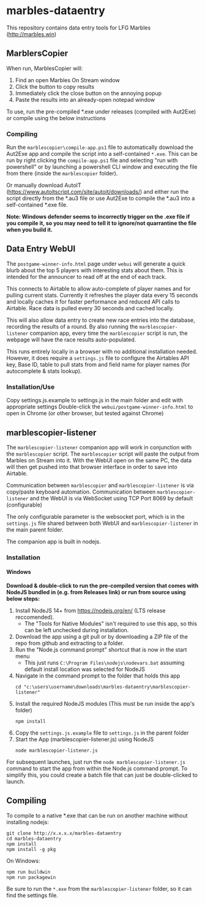 # marbles-dataentry
This repository contains data entry tools for LFG Marbles (http://marbles.win)

## MarblersCopier
When run, MarblesCopier will:
 1. Find an open Marbles On Stream window
 2. Click the button to copy results
 3. Immediately click the close button on the annoying popup
 4. Paste the results into an already-open notepad window

To use, run the pre-compiled *.exe under releases (compiled with Aut2Exe) or compile using the below instructions

### Compiling

Run the `marblescopier\compile-app.ps1` file to automatically download the Aut2Exe app and compile the script into a self-contained `*.exe`.
This can be run by right clicking the `compile-app.ps1` file and selecting "run with powershell" or by launching a powershell CLI window and executing the file from there (inside the `marblescopier` folder).

Or manually download AutoIT (https://www.autoitscript.com/site/autoit/downloads/)
and either run the script directly from the *.au3 file or use Aut2Exe to compile the *.au3 into a self-contained *.exe file.

**Note: Windows defender seems to incorrectly trigger on the .exe file if you compile it, so you may need to tell it to ignore/not quarrantine the file when you build it.**

## Data Entry WebUI
The `postgame-winner-info.html` page under `webui` will generate a quick blurb about the top 5 players with interesting stats about them.  This is intended for the announcer to read off at the end of each track.

This connects to Airtable to allow auto-complete of player names and for pulling current stats.  Currently it refreshes the player data every 15 seconds and locally caches it for faster performance and reduced API calls to Airtable.  Race data is pulled every 30 seconds and cached locally.

This will also allow data entry to create new race entries into the database, recording the results of a round.  By also running the `marblescopier-listener` companion app, every time the `marblescopier` script is run, the webpage will have the race results auto-populated.

This runs entirely locally in a browser with no additional installation needed.  However, it does require a `settings.js` file to configure the Airtables API key, Base ID, table to pull stats from and field name for player names (for autocomplete & stats lookup).

### Installation/Use
Copy settings.js.example to settings.js in the main folder and edit with appropriate settings
Double-click the `webui/postgame-winner-info.html` to open in Chrome (or other browser, but tested against Chrome)

## marblescopier-listener
The `marblescopier-listener` companion app will work in conjunction with the `marblescopier` script.  The `marblescopier` script will paste the output from Marbles on Stream into it.  With the WebUI open on the same PC, the data will then get pushed into that browser interface in order to save into Airtable.

Communication between `marblescopier` and `marblescopier-listener` is via copy/paste keyboard automation.
Communication between `marblescopier-listener` and the WebUI is via WebSocket using TCP Port 8069 by default (configurable)

The only configurable parameter is the websocket port, which is in the `settings.js` file shared between both WebUI and `marblescopier-listener` in the main parent folder.

The companion app is built in nodejs.

### Installation
#### Windows
**Download & double-click to run the pre-compiled version that comes with NodeJS bundled in (e.g. from Releases link) or run from source using below steps:**

1.	Install NodeJS 14+ from https://nodejs.org/en/ (LTS release reccomended).
	* The "Tools for Native Modules" isn't required to use this app, so this can be left unchecked during installation.
2.	Download the app using a git pull or by downloading a ZIP file of the repo from github and extracting to a folder.
3.	Run the "Node.js command prompt" shortcut that is now in the start menu
	* This just runs `C:\Program Files\nodejs\nodevars.bat` assuming default install location was selected for NodeJS
4.	Navigate in the command prompt to the folder that holds this app
	```
	cd "c:\users\username\downloads\marbles-dataentry\marblescopier-listener"
	```
5.	Install the required NodeJS modules (This must be run inside the app's folder)
	```
	npm install
	```
6.	Copy the `settings.js.example` file to `settings.js` in the parent folder
7.	Start the App (marblescopier-listener.js) using NodeJS
	```
	node marblescopier-listener.js
	```
For subsequent launches, just run the `node marblescopier-listener.js` command to start the app from within the Node.js command prompt.  To simplify this, you could create a batch file that can just be double-clicked to launch.

## Compiling

To compile to a native *.exe that can be run on another machine without installing nodejs:

```
git clone http://x.x.x.x/marbles-dataentry
cd marbles-dataentry
npm install
npm install -g pkg
```

On Windows:
```
npm run buildwin
npm run packagewin
```

Be sure to run the `*.exe` from the `marblescopier-listener` folder, so it can find the settings file.
